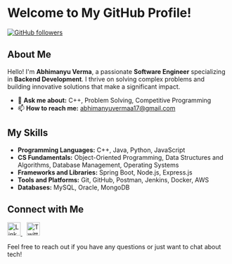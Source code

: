 # Welcome to My GitHub Profile!

[![GitHub followers](https://img.shields.io/github/followers/abhimanyu0x?label=Follow&style=social)](https://github.com/abhimanyu0x)

## About Me

Hello! I'm **Abhimanyu Verma**, a passionate **Software Engineer** specializing in **Backend Development**. I thrive on solving complex problems and building innovative solutions that make a significant impact.

- 💬 **Ask me about:** C++, Problem Solving, Competitive Programming
- 📫 **How to reach me:** abhimanyuvermaa17@gmail.com

## My Skills

- **Programming Languages:** C++, Java, Python, JavaScript
- **CS Fundamentals:** Object-Oriented Programming, Data Structures and Algorithms, Database Management, Operating Systems
- **Frameworks and Libraries:** Spring Boot, Node.js, Express.js
- **Tools and Platforms:** Git, GitHub, Postman, Jenkins, Docker, AWS
- **Databases:** MySQL, Oracle, MongoDB

## Connect with Me

<p align="left">
  <a href="https://www.linkedin.com/in/abhimanyuvermaa/" style="margin-right: 10px;">
    <img src="https://cdn-icons-png.flaticon.com/512/174/174857.png" alt="LinkedIn" width="30" height="30" style="transition: transform 0.2s;" onmouseover="this.style.transform='scale(1.1)';" onmouseout="this.style.transform='scale(1)';">
  </a>
  <a href="https://x.com/abhimanyu0x">
    <img src="https://cdn-icons-png.flaticon.com/512/733/733579.png" alt="Twitter" width="30" height="30" style="transition: transform 0.2s;" onmouseover="this.style.transform='scale(1.1)';" onmouseout="this.style.transform='scale(1)';">
  </a>
</p>

Feel free to reach out if you have any questions or just want to chat about tech!
